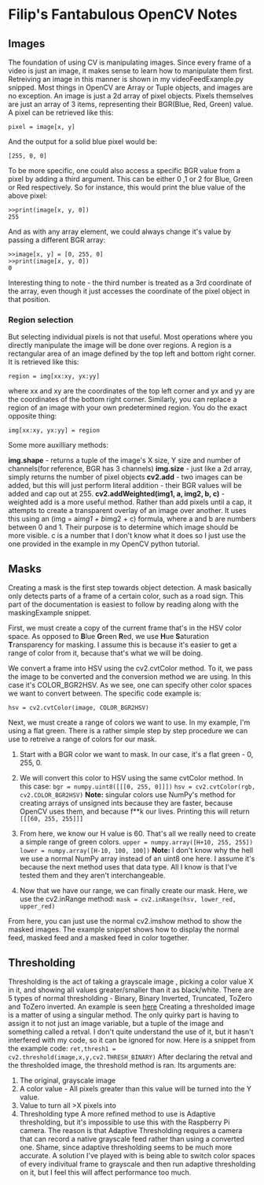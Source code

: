﻿# Filip's Fantabulous OpenCV Notes
## Images
The foundation of using CV is manipulating images. Since every frame of a video is just an image, it makes sense to learn how to manipulate them first. Retreiving an image in this manner is shown in my videoFeedExample.py snipped. Most things in OpenCV are Array or Tuple objects, and images are no exception. An image is just a 2d array of pixel objects. Pixels themselves are just an array of 3 items, representing their BGR(Blue, Red, Green) value. A pixel can be retrieved like this:

    pixel = image[x, y]
And the output for a solid blue pixel would be:

    [255, 0, 0]
To be more specific, one could also access a specific BGR value from a pixel by adding a third argument. This can be either 0 ,1 or 2 for Blue, Green or Red respectively. So for instance, this would print the blue value of the above pixel:

    >>print(image[x, y, 0])
    255
And as with any array element, we could always change it's value by passing a different BGR array:

    >>image[x, y] = [0, 255, 0]
    >>print(image[x, y, 0])
    0
Interesting thing to note - the third number is treated as a 3rd coordinate of the array, even though it just accesses the coordinate of the pixel object in that position.
### Region selection
But selecting individual pixels is not that useful. Most operations where you directly manipulate the image will be done over regions. A region is a rectangular area of an image defined by the top left and bottom right corner. It is retrieved like this:

    region = img[xx:xy, yx:yy]
where xx and xy are the coordinates of the top left corner and yx and yy are the coordinates of the bottom right corner.
Similarly, you can replace a region of an image with your own predetermined region. You do the exact opposite thing:

    img[xx:xy, yx:yy] = region

Some more auxilliary methods:

**img.shape** - returns a tuple of the image's X size, Y size and number of channels(for reference, BGR has 3 channels)
**img.size** - just like a 2d array, simply returns the number of pixel objects
**cv2.add** - two images can be added, but this will just perform literal addition - their BGR values will be added and cap out at 255.
**cv2.addWeighted(img1, a, img2, b, c)** - weighted add is a more useful method. Rather than add pixels until a cap, it attempts to create a transparent overlay of an image over another. It uses this using an (img = a*img1 + b*img2 + c) formula, where a and b are numbers between 0 and 1. Their purpose is to determine which image should be more visible. c is a number that I don't know what it does so I just use the one provided in the example in my OpenCV python tutorial.

## Masks
Creating a mask is the first step towards object detection. A mask basically only detects parts of a frame of a certain color, such as a road sign. This part of the documentation is easiest to follow by reading along with the maskingExample snippet.

First, we must create a copy of the current frame that's in the HSV color space. As opposed to **B**lue **G**reen **R**ed, we use **H**ue **S**aturation **T**ransparency for masking. I assume this is because it's easier to get a range of color from it, because that's what we will be doing.

We convert a frame into HSV using the cv2.cvtColor method. To it, we pass the image to be converted and the conversion method we are using. In this case it's COLOR_BGR2HSV. As we see, one can specify other color spaces we want to convert between. The specific code example is: 

    hsv = cv2.cvtColor(image, COLOR_BGR2HSV)
Next, we must create a range of colors we want to use. In my example, I'm using a flat green. There is a rather simple step by step procedure we can use to retreive a range of colors for our mask.

 1. Start with a BGR color we want to mask. In our case, it's a flat green - 0, 255, 0.
 2. We will convert this color to HSV using the same cvtColor method. In this case: 
`bgr = numpy.uint8([[[0, 255, 0]]])`
`hsv = cv2.cvtColor(rgb, cv2.COLOR_BGR2HSV)`
 **Note:** singular colors use NumPy's method for creating arrays of unsigned ints because they are faster, because OpenCV uses them, and because f**k our lives.
 Printing this will return `[[[60, 255, 255]]]`
 
 3. From here, we know our H value is 60. That's all we really need to create a simple range of green colors.
 `upper = numpy.array([H+10, 255, 255])`
 `lower = numpy.array([H-10, 100, 100])`
 **Note:** I don't know why the hell we use a normal NumPy array instead of an uint8 one here. I assume it's because the next method uses that data type. All I know is that I've tested them and they aren't interchangeable.
 
 4. Now that we have our range, we can finally create our mask. Here, we use the cv2.inRange method:
`mask = cv2.inRange(hsv, lower_red, upper_red)`

From here, you can just use the normal cv2.imshow method to show the masked images. The example snippet shows how to display the normal feed, masked feed and a masked feed in color together.

## Thresholding
Thresholding is the act of taking a grayscale image , picking a color value X in it, and showing all values greater/smaller than it as black/white.
There are 5 types of normal thresholding - Binary, Binary Inverted, Truncated, ToZero and ToZero inverted. An example is seen [here](http://opencv-python-tutroals.readthedocs.io/en/latest/_images/threshold.jpg)
Creating a thresholded image is a matter of using a singular method. The only quirky part is having to assign it to not just an image variable, but a tuple of the image and something called a retval. I don't quite understand the use of it, but it hasn't interfered with my code, so it can be ignored for now. Here is a snippet from the example code:
`ret,thresh1 = cv2.threshold(image,x,y,cv2.THRESH_BINARY)`
After declaring the retval and the thresholded image, the threshold method is ran. Its arguments are:
 1. The original, grayscale image
 2. A color value - All pixels greater than this value will be turned into the Y value.
 3. Value to turn all >X pixels into
 4. Thresholding type
A more refined method to use is Adaptive thresholding, but it's impossible to use this with the Raspberry Pi camera. The reason is that Adaptive Thresholding requires a camera that can record a native grayscale feed rather than using a converted one. Shame, since adaptive thresholding seems to be much more accurate.
A solution I've played with is being able to switch color spaces of every indivitual frame to grayscale and then run adaptive thresholding on it, but I feel this will affect performance too much.


